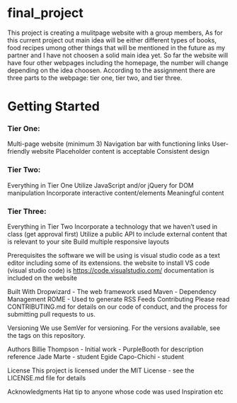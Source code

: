 # final_project

This project is creating a mulitpage website with a group members, As for this current project out main idea will be either different types of books, food recipes umong other things that will be mentioned in the future as my partner and I have not choosen a solid main idea yet. So far the website will have four other webpages including the homepage, the number will change depending on the idea choosen. According to the assignment there are three parts to the webpage: tier one, tier two, and tier three.

# Getting Started

### Tier One:
Multi-page website (minimum 3)
Navigation bar with functioning links
User-friendly website
Placeholder content is acceptable
Consistent design

### Tier Two:
Everything in Tier One
Utilize JavaScript and/or jQuery for DOM manipulation
Incorporate interactive content/elements
Meaningful content

### Tier Three:
Everything in Tier Two
Incorporate a technology that we haven’t used in class (get approval first)
Utilize a public API to include external content that is relevant to your site
Build multiple responsive layouts


Prerequisites
the software we will be using is visual studio code as a text editor including some of its extensions. the website to install VS code (visual studio code) is 
https://code.visualstudio.com/
documentation is included on the website

Built With
Dropwizard - The web framework used
Maven - Dependency Management
ROME - Used to generate RSS Feeds
Contributing
Please read CONTRIBUTING.md for details on our code of conduct, and the process for submitting pull requests to us.

Versioning
We use SemVer for versioning. For the versions available, see the tags on this repository.

Authors
Billie Thompson - Initial work - PurpleBooth for description reference
Jade Marte - student 
Egide Capo-Chichi - student


License
This project is licensed under the MIT License - see the LICENSE.md file for details

Acknowledgments
Hat tip to anyone whose code was used
Inspiration
etc
